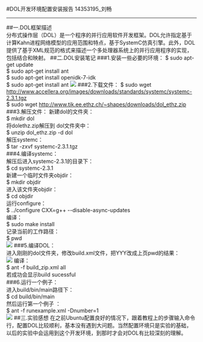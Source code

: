 #DOL开发环境配置安装报告
14353195_刘畅
***
##一.DOL框架描述  
分布式操作层（DOL）是一个程序的并行应用软件开发框架。DOL允许指定基于计算Kahn进程网络模型的应用范围和特点，基于SystemC仿真引擎。此外，DOL提供了基于XML规范的格式来描述一个多处理器系统上的并行应用程序的实现，包括结合和映射。
##二.DOL安装笔记
###1.安装一些必要的环境：
$ sudo apt-get update  
$ sudo apt-get install ant  
$ sudo apt-get install openidk-7-idk  
$ sudo apt-get install ant
![](http://p1.bpimg.com/567571/798ac5db209dceb8.jpg)
###2.下载文件：
$ sudo wget http://www.accellera.org/images/downloads/standards/systemc/systemc-2.3.1.tgz  
$ sudo wget http://www.tik.ee.ethz.ch/~shapes/downloads/dol_ethz.zip
###3.解压文件：
新建dol的文件夹：  
$ mkdir dol  
将dolethz.zip解压到 dol文件夹中：  
$ unzip dol_ethz.zip -d dol   
解压systemc：  
$ tar -zxvf systemc-2.3.1.tgz   
###4.编译systemc：  
解压后进入systemc-2.3.1的目录下：  
$ cd systemc-2.3.1  
新建一个临时文件夹objdir：  
$ mkdir objdir  
进入该文件夹objdir：  
$ cd objdir  
运行configure：  
$ ../configure CXX=g++ --disable-async-updates  
编译：  
$ sudo make install  
记录当前的工作路径：  
$ pwd  
![](http://p1.bpimg.com/567571/34c4b36b7fc0aa2e.jpg)
###5.编译DOL：  
进入刚刚的dol文件夹，修改build.xml文件，把YYY改成上页pwd的结果：  
![](http://p1.bpimg.com/567571/81d1c57a80930f0b.png)
编译：  
$ ant -f build_zip.xml all  
若成功会显示build sucessful   
###6.运行一个例子：  
进入build/bin/main路径下：  
$ cd build/bin/main  
然后运行第一个例子 ：    
$ ant -f runexample.xml -Dnumber=1  
![](http://p1.bpimg.com/567571/21ad8814ea2ebeed.jpg)
##三.实验感想
在之前Ubuntu配置良好的情况下，跟着教程上的步骤输入命令行，配置DOL比较顺利，基本没有遇到大问题。当然配置环境只是实验的基础，以后的实验中会运用到这个开发环境，到那时才会对DOL有比较深刻的理解。
